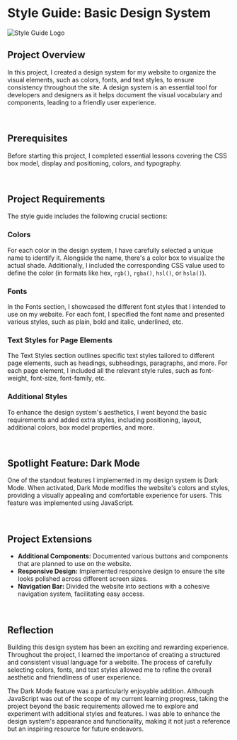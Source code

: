 # Style Guide: Basic Design System
![Style Guide Logo](https://i.postimg.cc/PqcDhXhf/style-guide-cover.png)


## Project Overview
In this project, I created a design system for my website to organize the visual elements, such as colors, fonts, and text styles, to ensure consistency throughout the site. A design system is an essential tool for developers and designers as it helps document the visual vocabulary and components, leading to a friendly user experience.

<br>

## Prerequisites
Before starting this project, I completed essential lessons covering the CSS box model, display and positioning, colors, and typography.

<br>

## Project Requirements
The style guide includes the following crucial sections:

### Colors

For each color in the design system, I have carefully selected a unique name to identify it. Alongside the name, there's a color box to visualize the actual shade. Additionally, I included the corresponding CSS value used to define the color (in formats like hex, ```rgb()```, ```rgba()```, ```hsl()```, or ```hsla()```).

### Fonts

In the Fonts section, I showcased the different font styles that I intended to use on my website. For each font, I specified the font name and presented various styles, such as plain, bold and italic, underlined, etc.

### Text Styles for Page Elements

The Text Styles section outlines specific text styles tailored to different page elements, such as headings, subheadings, paragraphs, and more. For each page element, I included all the relevant style rules, such as font-weight, font-size, font-family, etc.

### Additional Styles

To enhance the design system's aesthetics, I went beyond the basic requirements and added extra styles, including positioning, layout, additional colors, box model properties, and more.

<br>

## Spotlight Feature: Dark Mode
One of the standout features I implemented in my design system is Dark Mode. When activated, Dark Mode modifies the website's colors and styles, providing a visually appealing and comfortable experience for users. This feature was implemented using JavaScript.

<br>

## Project Extensions
- **Additional Components:** Documented various buttons and components that are planned to use on the website.
- **Responsive Design:** Implemented responsive design to ensure the site looks polished across different screen sizes.
- **Navigation Bar:** Divided the website into sections with a cohesive navigation system, facilitating easy access.

<br>

## Reflection
Building this design system has been an exciting and rewarding experience. Throughout the project, I learned the importance of creating a structured and consistent visual language for a website. The process of carefully selecting colors, fonts, and text styles allowed me to refine the overall aesthetic and friendliness of user experience.

The Dark Mode feature was a particularly enjoyable addition. Although JavaScript was out of the scope of my current learning progress, taking the project beyond the basic requirements allowed me to explore and experiment with additional styles and features. I was able to enhance the design system's appearance and functionality, making it not just a reference but an inspiring resource for future endeavors.
